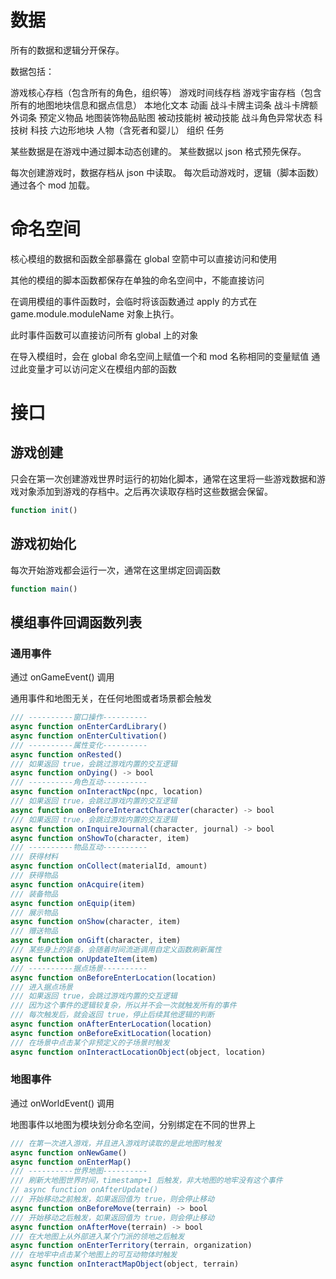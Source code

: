 # 数据

所有的数据和逻辑分开保存。

数据包括：

游戏核心存档（包含所有的角色，组织等）
游戏时间线存档
游戏宇宙存档（包含所有的地图地块信息和据点信息）
本地化文本
动画
战斗卡牌主词条
战斗卡牌额外词条
预定义物品
地图装饰物品贴图
被动技能树
被动技能
战斗角色异常状态
科技树
科技
六边形地块
人物（含死者和婴儿）
组织
任务

某些数据是在游戏中通过脚本动态创建的。
某些数据以 json 格式预先保存。

每次创建游戏时，数据存档从 json 中读取。
每次启动游戏时，逻辑（脚本函数）通过各个 mod 加载。

# 命名空间

核心模组的数据和函数全部暴露在 global 空箭中可以直接访问和使用

其他的模组的脚本函数都保存在单独的命名空间中，不能直接访问

在调用模组的事件函数时，会临时将该函数通过 apply 的方式在 game.module.moduleName 对象上执行。

此时事件函数可以直接访问所有 global 上的对象

在导入模组时，会在 global 命名空间上赋值一个和 mod 名称相同的变量赋值
通过此变量才可以访问定义在模组内部的函数

# 接口

## 游戏创建

只会在第一次创建游戏世界时运行的初始化脚本，通常在这里将一些游戏数据和游戏对象添加到游戏的存档中。之后再次读取存档时这些数据会保留。

```javascript
function init()
```

## 游戏初始化

每次开始游戏都会运行一次，通常在这里绑定回调函数

```javascript
function main()
```

## 模组事件回调函数列表

### 通用事件

通过 onGameEvent() 调用

通用事件和地图无关，在任何地图或者场景都会触发

```javascript
/// ----------窗口操作----------
async function onEnterCardLibrary()
async function onEnterCultivation()
/// ----------属性变化----------
async function onRested()
/// 如果返回 true，会跳过游戏内置的交互逻辑
async function onDying() -> bool
/// ----------角色互动----------
async function onInteractNpc(npc, location)
/// 如果返回 true，会跳过游戏内置的交互逻辑
async function onBeforeInteractCharacter(character) -> bool
/// 如果返回 true，会跳过游戏内置的交互逻辑
async function onInquireJournal(character, journal) -> bool
async function onShowTo(character, item)
/// ----------物品互动----------
/// 获得材料
async function onCollect(materialId, amount)
/// 获得物品
async function onAcquire(item)
/// 装备物品
async function onEquip(item)
/// 展示物品
async function onShow(character, item)
/// 赠送物品
async function onGift(character, item)
/// 某些身上的装备，会随着时间流逝调用自定义函数刷新属性
async function onUpdateItem(item)
/// ----------据点场景----------
async function onBeforeEnterLocation(location)
/// 进入据点场景
/// 如果返回 true，会跳过游戏内置的交互逻辑
/// 因为这个事件的逻辑较复杂，所以并不会一次就触发所有的事件
/// 每次触发后，就会返回 true，停止后续其他逻辑的判断
async function onAfterEnterLocation(location)
async function onBeforeExitLocation(location)
/// 在场景中点击某个非预定义的子场景时触发
async function onInteractLocationObject(object, location)
```

### 地图事件

通过 onWorldEvent() 调用

地图事件以地图为模块划分命名空间，分别绑定在不同的世界上

```javascript
/// 在第一次进入游戏，并且进入游戏时读取的是此地图时触发
async function onNewGame()
async function onEnterMap()
/// ----------世界地图----------
/// 刷新大地图世界时间，timestamp+1 后触发，非大地图的地牢没有这个事件
// async function onAfterUpdate()
/// 开始移动之前触发，如果返回值为 true，则会停止移动
async function onBeforeMove(terrain) -> bool
/// 开始移动之后触发，如果返回值为 true，则会停止移动
async function onAfterMove(terrain) -> bool
/// 在大地图上从外部进入某个门派的领地之后触发
async function onEnterTerritory(terrain, organization)
/// 在地牢中点击某个地图上的可互动物体时触发
async function onInteractMapObject(object, terrain)
```
